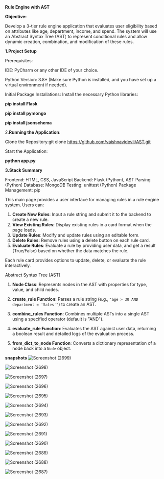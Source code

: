 **Rule Engine with AST**

**Objective:**

Develop a 3-tier rule engine application that evaluates user eligibility based on attributes like age, department, income, and spend. The system will use an Abstract Syntax Tree (AST) to represent conditional rules and allow dynamic creation, combination, and modification of these rules.

**1.Project Setup**
   
Prerequisites:

IDE: PyCharm or any other IDE of your choice.

Python Version: 3.8+ (Make sure Python is installed, and you have set up a virtual environment if needed).

Initial Package Installations:
Install the necessary Python libraries:

**pip install Flask**

**pip install pymongo**

**pip install jsonschema**

2.**Running the Application:**

Clone the Repository:git clone https://github.com/vaishnavidevli/AST.git


Start the Application:

**python app.py**

**3.Stack Summary**

Frontend: HTML, CSS, JavaScript
Backend: Flask (Python), AST Parsing (Python)
Database: MongoDB
Testing: unittest (Python)
Package Management: pip

This main page provides a user interface for managing rules in a rule engine system. Users can:

1. **Create New Rules**: Input a rule string and submit it to the backend to create a new rule.
2. **View Existing Rules**: Display existing rules in a card format when the page loads.
3. **Update Rules**: Modify and update rules using an editable form.
4. **Delete Rules**: Remove rules using a delete button on each rule card.
5. **Evaluate Rules**: Evaluate a rule by providing user data, and get a result (True/False) based on whether the data matches the rule.

Each rule card provides options to update, delete, or evaluate the rule interactively.

Abstract Syntax Tree (AST) 

1. **Node Class**: Represents nodes in the AST with properties for type, value, and child nodes.

2. **create_rule Function**: Parses a rule string (e.g., `"age > 30 AND department = 'Sales'"`) to create an AST.

3. **combine_rules Function**: Combines multiple ASTs into a single AST using a specified operator (default is "AND").

4. **evaluate_rule Function**: Evaluates the AST against user data, returning a boolean result and detailed logs of the evaluation process.

5. **from_dict_to_node Function**: Converts a dictionary representation of a node back into a `Node` object.
   

**snapshots**
![Screenshot (2699)](https://github.com/user-attachments/assets/b0bca43b-c0a7-4649-b616-1516b14740f5)


![Screenshot (2698)](https://github.com/user-attachments/assets/557dc676-bd25-4e87-a437-cda1516ab64f)


![Screenshot (2697)](https://github.com/user-attachments/assets/a0e4859b-9ba4-4584-820d-82a3b9019af7)


![Screenshot (2696)](https://github.com/user-attachments/assets/d72de74e-ae96-4936-b8b9-3e26b19c17b3)


![Screenshot (2695)](https://github.com/user-attachments/assets/cf6d9d3c-3dd8-4a7c-b0b1-ed8bd1b88251)


![Screenshot (2694)](https://github.com/user-attachments/assets/654f565a-af57-4e45-aa8c-64359f13c030)



![Screenshot (2693)](https://github.com/user-attachments/assets/038312e3-8b16-4167-9940-d84f5627380f)


![Screenshot (2692)](https://github.com/user-attachments/assets/3a924358-31e9-48d0-80c2-4a1ee1967078)


![Screenshot (2691)](https://github.com/user-attachments/assets/cfc70bd6-f9c0-4107-b9a9-b2c1b2a5a9b6)


![Screenshot (2690)](https://github.com/user-attachments/assets/84bf82bb-cbb2-424d-8b98-538a73e75455)


![Screenshot (2689)](https://github.com/user-attachments/assets/2ec28a95-0e60-48b2-b4e7-a7395b1d0ebc)


![Screenshot (2688)](https://github.com/user-attachments/assets/37042142-daca-456a-b21f-323002685fe6)


![Screenshot (2687)](https://github.com/user-attachments/assets/35bed259-adcc-4617-a4f3-a99176f21095)

